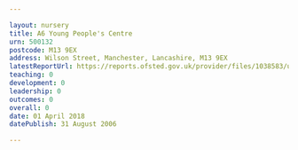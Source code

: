 ```yaml
---

layout: nursery
title: A6 Young People's Centre
urn: 500132
postcode: M13 9EX
address: Wilson Street, Manchester, Lancashire, M13 9EX
latestReportUrl: https://reports.ofsted.gov.uk/provider/files/1038583/urn/500132.pdf
teaching: 0
development: 0
leadership: 0
outcomes: 0
overall: 0
date: 01 April 2018 
datePublish: 31 August 2006

---
```

